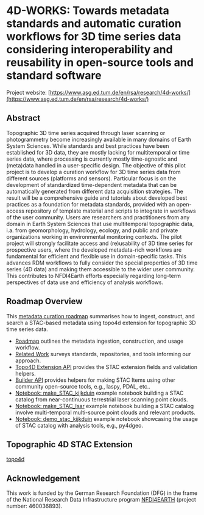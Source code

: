 # 4D-WORKS: Towards metadata standards and automatic curation workflows for 3D time series data considering interoperability and reusability in open-source tools and standard software

Project website: [https://www.asg.ed.tum.de/en/rsa/research/4d-works/](https://www.asg.ed.tum.de/en/rsa/research/4d-works/)

## Abstract

Topographic 3D time series acquired through laser scanning or photogrammetry become increasingly available in many domains of Earth System Sciences. While standards and best practices have been established for 3D data, they are mostly lacking for multitemporal or time series data, where processing is currently mostly time-agnostic and (meta)data handled in a user-specific design. The objective of this pilot project is to develop a curation workflow for 3D time series data from different sources (platforms and sensors). Particular focus is on the development of standardized time-dependent metadata that can be automatically generated from different data acquisition strategies. The result will be a comprehensive guide and tutorials about developed best practices as a foundation for metadata standards, provided with an open-access repository of template material and scripts to integrate in workflows of the user community. Users are researchers and practitioners from any domain in Earth System Sciences that use multitemporal topographic data, i.a. from geomorphology, hydrology, ecology, and public and private organizations working in environmental monitoring contexts. The pilot project will strongly facilitate access and (re)usability of 3D time series for prospective users, where the developed metadata-rich workflows are fundamental for efficient and flexible use in domain-specific tasks. This advances RDM workflows to fully consider the special properties of 3D time series (4D data) and making them accessible to the wider user community. This contributes to NFDI4Earth efforts especially regarding long-term perspectives of data use and efficiency of analysis workflows.

## Roadmap Overview

This [metadata curation roadmap](roadmap/roadmap_concept.md) summarises how to ingest, construct, and search a STAC-based metadata using topo4d extension for topographic 3D time series data.

- [Roadmap](roadmap/roadmap_concept.md) outlines the metadata ingestion, construction, and usage workflow.
- [Related Work](roadmap/roadmap_related_work.md) surveys standards, repositories, and tools informing our approach.
- [Topo4D Extension API](api/topo4d-extension.md) provides the STAC extension fields and validation helpers.
- [Builder API](api/builder.md) provides helpers for making STAC Items using other community open-source tools, e.g., laspy, PDAL, etc..
- [Notebook: make_STAC_kijkduin](notebooks/make_STAC_kijkduin.ipynb) example notebook building a STAC catalog from near-continuous terrestrial laser scanning point clouds.
- [Notebook: make_STAC_Isar](notebooks/make_STAC_Isar.ipynb) example notebook building a STAC catalog involve multi-temporal multi-source point clouds and relevant products.
- [Notebook: demo_stac_kijkduin](notebooks/demo_stac_kijkduin.ipynb) example notebook showcasing the usage of STAC catalog with analysis tools, e.g., py4dgeo.

## Topographic 4D STAC Extension

[topo4d](https://github.com/tum-rsa/topo4d)

## Acknowledgement
This work is funded by the German Research Foundation (DFG) in the frame of the National Research Data Infrastructure program [NFDI4EARTH](https://www.nfdi4earth.de/) (project number: 460036893).
